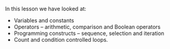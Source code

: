 In this lesson we have looked at:

- Variables and constants
- Operators – arithmetic, comparison and Boolean operators
- Programming constructs – sequence, selection and iteration
- Count and condition controlled loops.